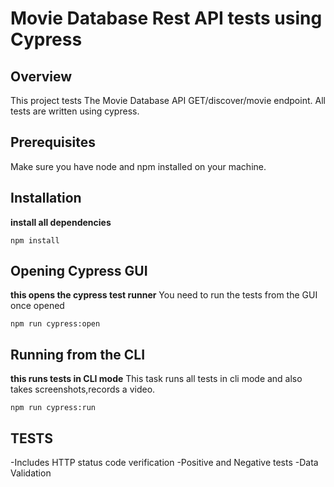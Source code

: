 # Movie Database Rest API tests using Cypress

## Overview
This project tests The Movie Database API  GET/discover/movie endpoint. All tests are written using cypress. 

## Prerequisites
Make sure you have node and npm installed on your machine.


## Installation
**install all dependencies**
```
npm install
```

## Opening Cypress GUI
**this opens the cypress test runner**
You need to run the tests from the GUI once opened
```
npm run cypress:open
```


## Running from the CLI
**this runs tests in CLI mode**
This task runs all tests in cli mode and also takes screenshots,records a video.

```
npm run cypress:run
```


## TESTS
-Includes HTTP status code verification
-Positive and Negative tests
-Data Validation


